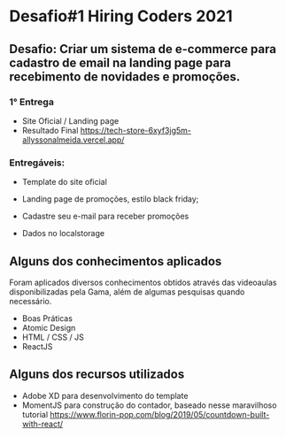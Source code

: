 # Desafio#1 Hiring Coders 2021

## Desafio: Criar um sistema de e-commerce para cadastro de email na landing page para recebimento de novidades e promoções.

### 1° Entrega 

- Site Oficial / Landing page  
- Resultado Final https://tech-store-6xyf3jg5m-allyssonalmeida.vercel.app/

### Entregáveis: 

- Template do site oficial 

- Landing page de promoções, estilo black friday; 

- Cadastre seu e-mail para receber promoções 

- Dados no localstorage


## Alguns dos conhecimentos aplicados

Foram aplicados diversos conhecimentos obtidos através das videoaulas disponibilizadas pela Gama, além de algumas pesquisas quando necessário.

- Boas Práticas
- Atomic Design
- HTML / CSS / JS
- ReactJS

## Alguns dos recursos utilizados

- Adobe XD para desenvolvimento do template
- MomentJS para construção do contador, baseado nesse maravilhoso tutorial https://www.florin-pop.com/blog/2019/05/countdown-built-with-react/
